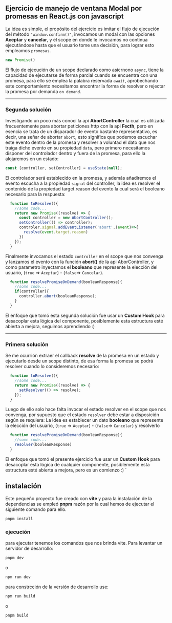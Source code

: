 ## __Ejercicio de manejo de ventana Modal por promesas en React.js con javascript__

La idea es simple, el propósito del ejercicio es imitar el flujo de ejecución del método ``"window.confirm()"``, invocamos un modal con las opciones __Aceptar__ y __cancelar__, y el scope en donde le invocamos no continua ejecutándose hasta que el usuario tome una decisión, para lograr esto empleamos ``promesas``.

~~~javascript
new Promise()
~~~
El flujo de ejecución de un scope declarado como asícrnono ``async``, tiene la capacidad de ejecutarse de forma parcial cuando se encuentra con una promesa, para ello se emplea la palabra reservada ``await``, aprobechando este comportamiento necesitamos encontrar la forma de resolver o rejectar la promesa por demanda ``on demand``.

<hr>

### __Segunda solución__
Investigando un poco más conocí la api __AbortController__ la cual es utilizada frecuentemente para abortar peticiones http con la api __Fecth__, pero en esencia se trata de un disparador de evento bastante representativo, es decir, una señar de abortar `abort`, esto significa que podemos escuchar este evento dentro de la promesa y resolver a voluntad el dato que nos traiga dicho evento en su propiedad `data`, pero primero necesitamos disponer del controlador dentro y fuera de la promesa, para ello la alojaremos en un estado:

~~~javascript
const [controller, setController] = useState(null);
~~~
El controlador será establecido en la promesa, y además añadiremos el evento escucha a la propiedad ``signal`` del controller, la idea es resolver el contenido de la propiedad target.reason del evento la cual será el booleano necesario para la respuesta:
~~~javascript
  function toResolve(){
    //some code...
    return new Promise((resolve) => {
      const controller = new AbortController();
      setController(() => controller);
      controler.signal.addEventListener('abort',(event)=>{
        resolve(event.target.reason)
      })
    });
  }
~~~
Finalmente invocamos el estado ``controller`` en el scope que nos convenga y lanzamos el evento con la función __abort()__ de la api AborController, y como parametro inyectamos el __booleano__ que represente la elección del usuario, (``true`` => ``Aceptar``) - (``false``=> ``Cancelar``).

~~~javascript
  function resolvePromiseOnDemand(booleanResponse){
    //some code...
    if(controller){
      controller.abort(booleanResponse);
    }
  }
~~~
El enfoque que tomó esta segunda solución fue usar un __Custom Hook__ para desacoplar esta lógica del componente, posiblemente esta estructura esté abierta a mejora, seguimos aprendiendo :)
<hr>

### __Primera solución__
Se me ocurrión extraer el callback __resolve__ de la promesa en un estado y ejecutarlo desde un scope distinto, de esa forma la promesa se podrá resolver cuando lo consideremos necesario:

~~~javascript
  function toResolve(){
    //some code...
    return new Promise((resolve) => {
      setResolver(() => resolve);
    });
  }
~~~

Luego de ello solo hace falta invocar el estado resolver en el scope que nos convenga, por supuesto que el estado ``resolver`` debe estar a disposición según se requiera:
La idea es establecer un dato __booleano__ que represente la elección del usuario, (``true`` => ``Aceptar``) - (``false``=> ``Cancelar``) y resolverlo

~~~javascript
  function resolvePromiseOnDemand(booleanResponse){
    //some code...
    resolver(booleanResponse)
  }
~~~

El enfoque que tomó el presente ejercicio fue usar un __Custom Hook__ para desacoplar esta lógica de cualquier componente, posiblemente esta estructura esté abierta a mejora, pero es un comienzo :)
`
## __instalación__
Este pequeño proyecto fue creado con __vite__ y para la instalación de la dependencias se empleó __pnpm__ razón por la cual hemos de ejecutar el siguiente comando para ello.
~~~bash
pnpm install
~~~
### __ejecución__
para ejecutar tenemos los comandos que nos brinda vite. Para levantar un servidor de desarrollo:
~~~bash
pnpm dev
~~~
o
~~~bash
npm run dev
~~~
para constrcción de la versión de desarrollo use:
~~~bash
npm run build
~~~
o
~~~bash
pnpm build
~~~
